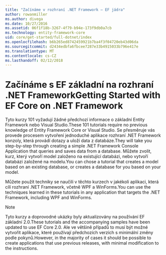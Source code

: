 ```yaml
---
title: "Začínáme v rozhraní .NET Framework – EF jádra"
author: rowanmiller
ms.author: divega
ms.date: 10/27/2016
ms.assetid: 06f1f18b-3267-4f79-b94e-173f9db0a7cb
ms.technology: entity-framework-core
uid: core/get-started/full-dotnet/index
ms.openlocfilehash: b6b265ed8742459921b7ba4f3f04720eb43d06da
ms.sourcegitcommit: d2434edbfa6fbcee7287e33b4915033b796e417e
ms.translationtype: MT
ms.contentlocale: cs-CZ
ms.lasthandoff: 02/12/2018
---
```

# <a name="getting-started-with-ef-core-on-net-framework"></a><span data-ttu-id="e03bd-102">Začínáme s EF základní na rozhraní .NET Framework</span><span class="sxs-lookup"><span data-stu-id="e03bd-102">Getting Started with EF Core on .NET Framework</span></span>

<span data-ttu-id="e03bd-103">Tyto kurzy 101 vyžadují žádné předchozí informace o základní Entity Framework nebo Visual Studio.</span><span class="sxs-lookup"><span data-stu-id="e03bd-103">These 101 tutorials require no previous knowledge of Entity Framework Core or Visual Studio.</span></span> <span data-ttu-id="e03bd-104">Se přesměruje vás provede procesem vytvoření jednoduché aplikace rozhraní .NET Framework konzoly, která provádí dotazy a uloží data z databáze.</span><span class="sxs-lookup"><span data-stu-id="e03bd-104">They will take you step-by-step through creating a simple .NET Framework Console Application that queries and saves data from a database.</span></span> <span data-ttu-id="e03bd-105">Můžete zvolit, kurz, který vytvoří model založeno na existující databázi, nebo vytvoří databázi založené na modelu.</span><span class="sxs-lookup"><span data-stu-id="e03bd-105">You can chose a tutorial that creates a model based on an existing database, or creates a database for you based on your model.</span></span>

<span data-ttu-id="e03bd-106">Můžete použít techniky se naučili v těchto kurzech v jakékoli aplikaci, která cílí rozhraní .NET Framework, včetně WPF a WinForms.</span><span class="sxs-lookup"><span data-stu-id="e03bd-106">You can use the techniques learned in these tutorials in any application that targets the .NET Framework, including WPF and WinForms.</span></span>

> [!NOTE]  
> <span data-ttu-id="e03bd-107">Tyto kurzy a doprovodné ukázky byly aktualizovány na používání EF základní 2.0.</span><span class="sxs-lookup"><span data-stu-id="e03bd-107">These tutorials and the accompanying samples have been updated to use EF Core 2.0.</span></span> <span data-ttu-id="e03bd-108">Ale ve většině případů to musí být možné vytvořit aplikace, které používají předchozích verzích s minimální změny podle pokynů.</span><span class="sxs-lookup"><span data-stu-id="e03bd-108">However, in the majority of cases it should be possible to create applications that use previous releases, with minimal modification to the instructions.</span></span>
